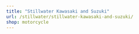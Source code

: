 ```yaml
---
title: "Stillwater Kawasaki and Suzuki"
url: /stillwater/stillwater-kawasaki-and-suzuki/
shop: motorcycle
---
```

